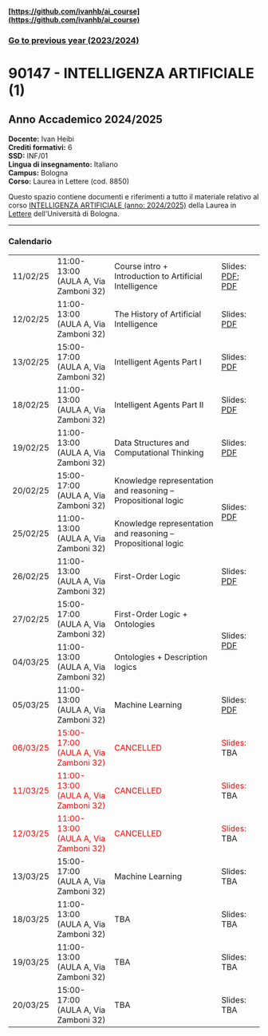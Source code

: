 #### [https://github.com/ivanhb/ai_course](https://github.com/ivanhb/ai_course)
### [Go to previous year (2023/2024)](2023_2024/)

# 90147 - INTELLIGENZA ARTIFICIALE (1)
## Anno Accademico 2024/2025  

**Docente:** Ivan Heibi  
**Crediti formativi:** 6  
**SSD:** INF/01  
**Lingua di insegnamento:** Italiano  
**Campus:** Bologna  
**Corso:** Laurea in Lettere (cod. 8850)  

Questo spazio contiene documenti e riferimenti a tutto il materiale relativo al corso [INTELLIGENZA ARTIFICIALE (anno: 2024/2025)](https://www.unibo.it/it/studiare/dottorati-master-specializzazioni-e-altra-formazione/insegnamenti/insegnamento/2024/443742) della Laurea in [Lettere](https://corsi.unibo.it/laurea/lettere) dell'Università di Bologna.

---

### Calendario

<table>
<tbody>

<tr>
<td>11/02/25</td>
<td>11:00-13:00<br>(AULA A, Via Zamboni 32)</td>
<td>Course intro + Introduction to Artificial Intelligence</td>
<td>Slides: <a href="slides/01_intro.pdf">PDF</a>; <a href="slides/02_introduction_to_ai.pdf">PDF</a></td>
</tr>

<tr>
<td>12/02/25</td>
<td>11:00-13:00<br>(AULA A, Via Zamboni 32)</td>
<td>The History of Artificial Intelligence</td>
<td>Slides: <a href="slides/03_history_of_ai.pdf">PDF</a></td>
</tr>

<tr>
<td>13/02/25</td>
<td>15:00-17:00<br>(AULA A, Via Zamboni 32)</td>
<td>Intelligent Agents Part I</td>
<td>Slides: <a href="slides/04_intelligent_agents.pdf">PDF</a></td>
</tr>

<tr>
<td>18/02/25</td>
<td>11:00-13:00<br>(AULA A, Via Zamboni 32)</td>
<td>Intelligent Agents Part II</td>
<td>Slides: <a href="slides/05_intelligent_agents.pdf">PDF</a></td>
</tr>

<tr>
<td>19/02/25</td>
<td>11:00-13:00<br>(AULA A, Via Zamboni 32)</td>
<td>Data Structures and Computational Thinking</td>
<td>Slides: <a href="slides/06_data_structures.pdf">PDF</a></td>
</tr>

<tr>
<td>20/02/25</td>
<td>15:00-17:00<br>(AULA A, Via Zamboni 32)</td>
<td>Knowledge representation and reasoning – Propositional logic</td>
<td rowspan="2">Slides: <a href="slides/07_knowledge_representation.pdf">PDF</a></td>
</tr>

<tr>
<td>25/02/25</td>
<td>11:00-13:00<br>(AULA A, Via Zamboni 32)</td>
<td>Knowledge representation and reasoning – Propositional logic</td>
</tr>

<tr>
<td>26/02/25</td>
<td>11:00-13:00<br>(AULA A, Via Zamboni 32)</td>
<td>First-Order Logic</td>
<td>Slides: <a href="slides/08_knowledge_representation_FOL.pdf">PDF</a></td>
</tr>

<tr>
<td>27/02/25</td>
<td>15:00-17:00<br>(AULA A, Via Zamboni 32)</td>
<td>First-Order Logic + Ontologies</td>
<td rowspan="2">Slides: <a href="slides/09_knowledge_representation_desc_logics.pdf">PDF</a></td>
</tr>

<tr>
<td>04/03/25</td>
<td>11:00-13:00<br>(AULA A, Via Zamboni 32)</td>
<td>Ontologies + Description logics</td>
</tr>

<tr>
<td>05/03/25</td>
<td>11:00-13:00<br>(AULA A, Via Zamboni 32)</td>
<td>Machine Learning</td>
<td>Slides: <a href="slides/10_machine_learning.pdf">PDF</a></td>
</tr>

<tr style="color:red">
<td>06/03/25</td>
<td>15:00-17:00<br>(AULA A, Via Zamboni 32)</td>
<td>CANCELLED</td>
<td>Slides: <a>TBA</a></td>
</tr>

<tr style="color:red">
<td>11/03/25</td>
<td>11:00-13:00<br>(AULA A, Via Zamboni 32)</td>
<td>CANCELLED</td>
<td>Slides: <a>TBA</a></td>
</tr>

<tr style="color:red">
<td>12/03/25</td>
<td>11:00-13:00<br>(AULA A, Via Zamboni 32)</td>
<td>CANCELLED</td>
<td>Slides: <a>TBA</a></td>
</tr>

<tr>
<td>13/03/25</td>
<td>15:00-17:00<br>(AULA A, Via Zamboni 32)</td>
<td>Machine Learning</td>
<td>Slides: <a>TBA</a></td>
</tr>

<tr>
<td>18/03/25</td>
<td>11:00-13:00<br>(AULA A, Via Zamboni 32)</td>
<td>TBA</td>
<td>Slides: <a>TBA</a></td>
</tr>

<tr>
<td>19/03/25</td>
<td>11:00-13:00<br>(AULA A, Via Zamboni 32)</td>
<td>TBA</td>
<td>Slides: <a>TBA</a></td>
</tr>

<tr>
<td>20/03/25</td>
<td>15:00-17:00<br>(AULA A, Via Zamboni 32)</td>
<td>TBA</td>
<td>Slides: <a>TBA</a></td>
</tr>


</tbody>

</table>
